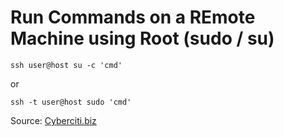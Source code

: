 # Run Commands on a REmote Machine using Root (sudo / su)

`ssh user@host su -c 'cmd'`

or

`ssh -t user@host sudo 'cmd'`

Source: [Cyberciti.biz](http://cyberciti.biz)

